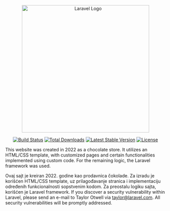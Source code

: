 <p align="center"><a href="https://laravel.com" target="_blank"><img src="https://raw.githubusercontent.com/laravel/art/master/logo-lockup/5%20SVG/2%20CMYK/1%20Full%20Color/laravel-logolockup-cmyk-red.svg" width="400" alt="Laravel Logo"></a></p>

<p align="center">
<a href="https://travis-ci.org/laravel/framework"><img src="https://travis-ci.org/laravel/framework.svg" alt="Build Status"></a>
<a href="https://packagist.org/packages/laravel/framework"><img src="https://img.shields.io/packagist/dt/laravel/framework" alt="Total Downloads"></a>
<a href="https://packagist.org/packages/laravel/framework"><img src="https://img.shields.io/packagist/v/laravel/framework" alt="Latest Stable Version"></a>
<a href="https://packagist.org/packages/laravel/framework"><img src="https://img.shields.io/packagist/l/laravel/framework" alt="License"></a>
</p>

This website was created in 2022 as a chocolate store. It utilizes an HTML/CSS template, with customized pages and certain functionalities implemented using custom code. For the remaining logic, the Laravel framework was used.

Ovaj sajt je kreiran 2022. godine kao prodavnica čokolade. Za izradu je korišćen HTML/CSS template, uz prilagođavanje stranica i implementaciju određenih funkcionalnosti sopstvenim kodom. Za preostalu logiku sajta, korišćen je Laravel framework.
If you discover a security vulnerability within Laravel, please send an e-mail to Taylor Otwell via [taylor@laravel.com](mailto:taylor@laravel.com). All security vulnerabilities will be promptly addressed.


